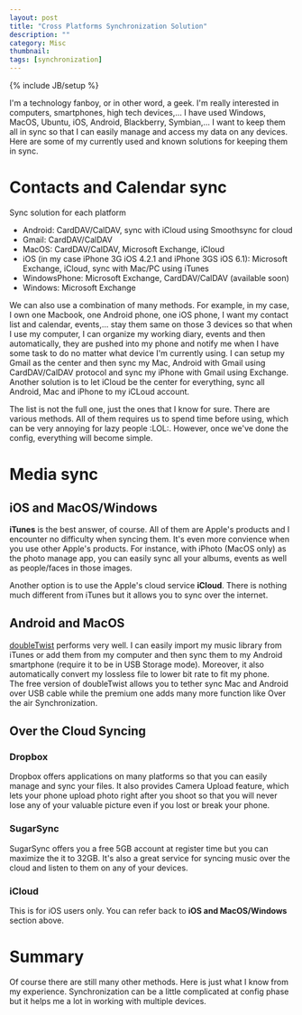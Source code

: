 ```yaml
---
layout: post
title: "Cross Platforms Synchronization Solution"
description: ""
category: Misc
thumbnail: 
tags: [synchronization]
---
```

{% include JB/setup %}

I'm a technology fanboy, or in other word, a geek. I'm really interested in
computers, smartphones, high tech devices,... I have used Windows, MacOS,
Ubuntu, iOS, Android, Blackberry, Symbian,... I want to keep them all in sync so
that I can easily manage and access my data on any devices. Here are some of my
currently used and known solutions for keeping them in sync.

<!-- more -->

# Contacts and Calendar sync

Sync solution for each platform
* Android: CardDAV/CalDAV, sync with iCloud using Smoothsync for cloud
* Gmail: CardDAV/CalDAV
* MacOS: CardDAV/CalDAV, Microsoft Exchange, iCloud
* iOS (in my case iPhone 3G iOS 4.2.1 and iPhone 3GS iOS 6.1): Microsoft
Exchange, iCloud, sync with Mac/PC using iTunes
* WindowsPhone: Microsoft Exchange, CardDAV/CalDAV (available soon)
* Windows: Microsoft Exchange

We can also use a combination of many methods. For example, in my case, I own
one Macbook, one Android phone, one iOS phone, I want my contact list and
calendar, events,... stay them same on those 3 devices so that when I use my
computer, I can organize my working diary, events and then automatically, they
are pushed into my phone and notify me when I have some task to do no matter
what device I'm currently using. I can setup my Gmail as the center and then
sync my Mac, Android with Gmail using CardDAV/CalDAV protocol and sync my iPhone
with Gmail using Exchange. Another solution is to let iCloud be the center for
everything, sync all Android, Mac and iPhone to my iCLoud account.

The list is not the full one, just the ones that I know for sure. There are
various methods. All of them requires us to spend time before using, which can
be very annoying for lazy people :LOL:. However, once we've done the config,
everything will become simple.

# Media sync

## iOS and MacOS/Windows

**iTunes** is the best answer, of course. All of them are Apple's products and I
  encounter no difficulty when syncing them. It's even more convience when you
  use other Apple's products. For instance, with iPhoto (MacOS only) as the photo manage app,
  you can easily sync all your albums, events as well as people/faces in those
  images.

Another option is to use the Apple's cloud service **iCloud**. There is nothing
much different from iTunes but it allows you to sync over the internet.

## Android and MacOS

[doubleTwist](http://www.doubletwist.com/) performs very well. I can easily
import my music library from iTunes or add them from my computer and then sync
them to my Android smartphone (require it to be in USB Storage mode). Moreover,
it also automatically convert my lossless file to lower bit rate to fit my
phone.  
The free version of doubleTwist allows you to tether sync Mac and Android over
USB cable while the premium one adds many more function like Over the air
Synchronization.

## Over the Cloud Syncing

### Dropbox

Dropbox offers applications on many platforms so that you can easily manage and
sync your files. It also provides Camera Upload feature, which lets your phone
upload photo right after you shoot so that you will never lose any of your
valuable picture even if you lost or break your phone.

### SugarSync

SugarSync offers you a free 5GB account at register time but you can maximize
the it to 32GB. It's also a great service for syncing music over the cloud and
listen to them on any of your devices.

### iCloud

This is for iOS users only. You can refer back to **iOS and MacOS/Windows**
section above.

# Summary

Of course there are still many other methods. Here is just what I know from my
experience. Synchronization can be a little complicated at config phase but it
helps me a lot in working with multiple devices.

